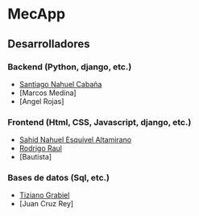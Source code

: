 # MecApp
## Desarrolladores
### Backend (Python, django, etc.)
- [Santiago Nahuel Cabaña](https://github.com/santiagoncabana)
- [Marcos Medina]
- [Angel Rojas]
### Frontend (Html, CSS, Javascript, django, etc.)
- [Sahid Nahuel Esquivel Altamirano](https://github.com/Sahid-cyber)
- [Rodrigo Raul](https://github.com/RodriAC123)
- [Bautista]
### Bases de datos (Sql, etc.)
- [Tiziano Grabiel](https://github.com/hinagi01)
- [Juan Cruz Rey]






